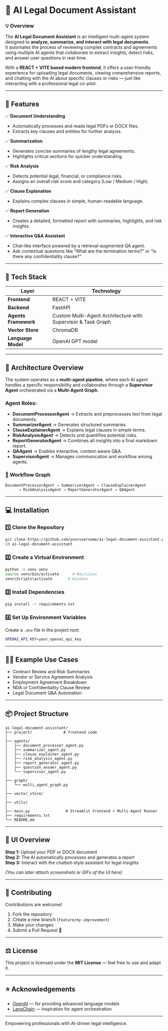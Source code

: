 # 📄 AI Legal Document Assistant

### 💡 Overview  
The **AI Legal Document Assistant** is an intelligent multi-agent system designed to **analyze, summarize, and interact with legal documents**.  
It automates the process of reviewing complex contracts and agreements using multiple AI agents that collaborate to extract insights, detect risks, and answer user questions in real-time.

With a **REACT + VITE based modern frontend**, it offers a user-friendly experience for uploading legal documents, viewing comprehensive reports, and chatting with the AI about specific clauses or risks — just like interacting with a professional legal co-pilot.

---

## 🚀 Features

✅ **Document Understanding**  
- Automatically processes and reads legal PDFs or DOCX files.  
- Extracts key clauses and entities for further analysis.

✅ **Summarization**  
- Generates concise summaries of lengthy legal agreements.  
- Highlights critical sections for quicker understanding.

✅ **Risk Analysis**  
- Detects potential legal, financial, or compliance risks.  
- Assigns an overall risk score and category (Low / Medium / High).

✅ **Clause Explanation**  
- Explains complex clauses in simple, human-readable language.

✅ **Report Generation**  
- Creates a detailed, formatted report with summaries, highlights, and risk insights.

✅ **Interactive Q&A Assistant**  
- Chat-like interface powered by a retrieval-augmented QA agent.  
- Ask contextual questions like “What are the termination terms?” or “Is there any confidentiality clause?”

---

## 🧠 Tech Stack

| Layer | Technology |
|-------|-------------|
| **Frontend** | REACT + VITE |
| **Backend** | FastAPI |
| **Agents Framework** | Custom Multi-Agent Architecture with Supervisor & Task Graph |
| **Vector Store** | ChromaDB |
| **Language Model** | OpenAI GPT model |

---

## 🧩 Architecture Overview

The system operates as a **multi-agent pipeline**, where each AI agent handles a specific responsibility and collaborates through a **Supervisor Agent** orchestrated via a **Multi-Agent Graph**.

### Agent Roles:
- **DocumentProcessorAgent** → Extracts and preprocesses text from legal documents.  
- **SummarizerAgent** → Generates structured summaries.  
- **ClauseExplainerAgent** → Explains legal clauses in simple terms.  
- **RiskAnalysisAgent** → Detects and quantifies potential risks.  
- **ReportGeneratorAgent** → Combines all insights into a final markdown report.  
- **QAAgent** → Enables interactive, context-aware Q&A.  
- **SupervisorAgent** → Manages communication and workflow among agents.

### 🧩 Workflow Graph
```
DocumentProcessorAgent → SummarizerAgent → ClauseExplainerAgent 
      → RiskAnalysisAgent → ReportGeneratorAgent → QAAgent
```

---

## 💻 Installation

### 1️⃣ Clone the Repository
```bash
git clone https://github.com/yourusername/ai-legal-document-assistant.git
cd ai-legal-document-assistant
```

### 2️⃣ Create a Virtual Environment
```bash
python -m venv venv
source venv/bin/activate      # Mac/Linux
venv\Scripts\activate       # Windows
```

### 3️⃣ Install Dependencies
```bash
pip install -r requirements.txt
```

### 4️⃣ Set Up Environment Variables
Create a `.env` file in the project root:
```bash
OPENAI_API_KEY=your_openai_api_key
```

---

## 🧑‍💼 Example Use Cases

- Contract Review and Risk Summaries  
- Vendor or Service Agreement Analysis  
- Employment Agreement Breakdown  
- NDA or Confidentiality Clause Review  
- Legal Document Q&A Automation  

---

## 📦 Project Structure

```
ai-legal-document-assistant/
├── project/              # frontend code
│
├── agents/
│   ├── document_processor_agent.py
│   ├── summarizer_agent.py
│   ├── clause_explainer_agent.py
│   ├── risk_analysis_agent.py
│   ├── report_generator_agent.py
│   ├── question_answer_agent.py
│   └── supervisor_agent.py
│
├── graph/
│   └── multi_agent_graph.py
│
├── vector_store/
│
├── utils/
│
├── main.py                # Streamlit Frontend + Multi-Agent Runner
├── requirements.txt
└── README.md
```

---

## 🎨 UI Overview

**Step 1:** Upload your PDF or DOCX document  
**Step 2:** The AI automatically processes and generates a report  
**Step 3:** Interact with the chatbot-style assistant for legal insights  

*(You can later attach screenshots or GIFs of the UI here)*

---


## 🤝 Contributing

Contributions are welcome!  

1. Fork the repository  
2. Create a new branch (`feature/my-improvement`)  
3. Make your changes  
4. Submit a Pull Request 🚀

---

## ⚖️ License

This project is licensed under the **MIT License** — feel free to use and adapt it.

---

## ⭐ Acknowledgements
- [OpenAI](https://openai.com/) — for providing advanced language models  
- [LangChain](https://www.langchain.com/) — inspiration for agent orchestration  

---

Empowering professionals with AI-driven legal intelligence.
